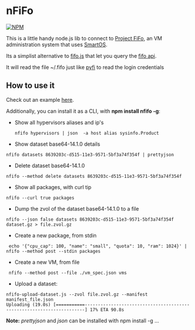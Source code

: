 # nFiFo

[![NPM](https://nodei.co/npm/nfifo.png?global=true)](https://nodei.co/npm/nfifo/)

This is a little handy node.js lib to connect to [Project FiFo](https://docs.project-fifo.net/), an VM administration system that uses [SmartOS](http://smartos.org/).

Its a simplist alternative to [fifo.js](https://github.com/project-fifo/fifo.js) that let you query the [fifo api](https://project-fifo.net/display/PF/API).

It will read the file ~/.fifo just like [pyfi](https://github.com/project-fifo/pyfi) to read the login credentials

## How to use it

Check out an example [here](https://github.com/project-fifo/nfifo/tree/master/test).

Additionally, you can install it as a CLI, with **npm install nfifo -g**:

* Show all hypervisors aliases and ip's

  ```nfifo hypervisors | json  -a host alias sysinfo.Product```

* Show dataset base64-14.1.0 details

 ```nfifo datasets 8639203c-d515-11e3-9571-5bf3a74f354f | prettyjson```

* Delete dataset base64-14.1.0

 ```nfifo --method delete datasets 8639203c-d515-11e3-9571-5bf3a74f354f```

* Show all packages, with curl tip

 ```nfifo --curl true packages```


* Dump the zvol of the dataset base64-14.1.0 to a file

 ```nfifo --json false datasets 8639203c-d515-11e3-9571-5bf3a74f354f dataset.gz > file.zvol.gz```

* Create a new package, from stdin

 ``` echo '{"cpu_cap": 100, "name": "small", "quota": 10, "ram": 1024}' | nfifo --method post --stdin packages```

* Create a new VM, from file

 ``` nfifo --method post --file ./vm_spec.json vms```

* Upload a dataset:
```
nfifo-upload-dataset.js --zvol file.zvol.gz --manifest manifest_file.json
Uploading (19.0s) [===========----------------------------------------------------------------------] 17% ETA 90.8s
```


**Note:**
  *prettyjson* and *json* can be installed with npm install -g ...